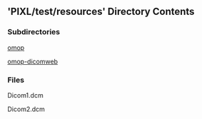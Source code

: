 ## 'PIXL/test/resources' Directory Contents

### Subdirectories

[omop](./omop/README.md)

[omop-dicomweb](./omop-dicomweb/README.md)

### Files

Dicom1.dcm

Dicom2.dcm


